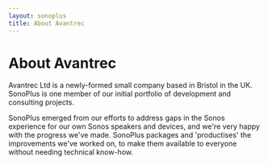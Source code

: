 ```yaml
---
layout: sonoplus
title: About Avantrec
---
```


# About Avantrec

Avantrec Ltd is a newly-formed small company based in Bristol in the UK. SonoPlus is one member of our initial portfolio of development and consulting projects.

SonoPlus emerged from our efforts to address gaps in the Sonos experience for our own Sonos speakers and devices, and we're very happy with the progress we've made. SonoPlus packages and  'productises' the improvements we've worked on, to make them available to everyone without needing technical know-how.